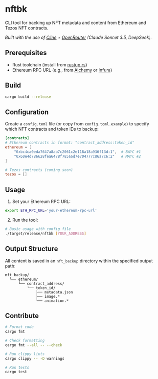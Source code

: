 # nftbk

CLI tool for backing up NFT metadata and content from Ethereum and Tezos NFT contracts.

_Built with the use of [Cline](https://github.com/cline/cline) + [OpenRouter](https://openrouter.ai/) (Claude Sonnet 3.5, DeepSeek)._

## Prerequisites

- Rust toolchain (install from [rustup.rs](https://rustup.rs))
- Ethereum RPC URL (e.g., from [Alchemy](https://www.alchemy.com/) or [Infura](https://infura.io/))

## Build

```bash
cargo build --release
```

## Configuration

Create a `config.toml` file (or copy from `config.toml.example`) to specify which NFT contracts and token IDs to backup:

```toml
[contracts]
# Ethereum contracts in format: "contract_address:token_id"
ethereum = [
    "0xbc4ca0eda7647a8ab7c2061c2e118a18a936f13d:1",  # BAYC #1
    "0x60e4d786628fea6478f785a6d7e704777c86a7c6:2"   # MAYC #2
]

# Tezos contracts (coming soon)
tezos = []
```

## Usage

1. Set your Ethereum RPC URL:
```bash
export ETH_RPC_URL='your-ethereum-rpc-url'
```

2. Run the tool:
```bash
# Basic usage with config file
./target/release/nftbk [YOUR_ADDRESS]
```

## Output Structure

All content is saved in an `nft_backup` directory within the specified output path:

```
nft_backup/
  └── ethereum/
      └── contract_address/
          └── token_id/
              ├── metadata.json
              ├── image.*
              └── animation.*
```

## Contribute

```bash
# Format code
cargo fmt

# Check formatting
cargo fmt --all -- --check

# Run clippy lints
cargo clippy -- -D warnings

# Run tests
cargo test
```
